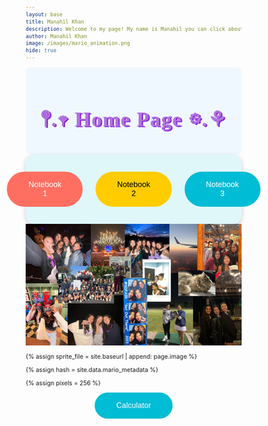 ```yaml
---
layout: base
title: Manahil Khan
description: Welcome to my page! My name is Manahil you can click about to learn more about me.
author: Manahil Khan
image: /images/mario_animation.png
hide: true
---
```


<div class="header" style="text-align: center; padding: 20px; background-color: #f0f8ff; border-radius: 12px;">
   <h1 style="color: #b074db; font-family: georgia; font-size: 48px; letter-spacing: 2px; text-shadow: 3px 2px #8A2BE2;">
      𖤣.𖥧 Home Page 𖡼.⚘
   </h1>
</div>

<!-- Navigation buttons section -->
<div style="display: flex; justify-content: center; gap: 30px; padding: 40px; background-color: #e0f7fa; border-radius: 20px; box-shadow: 0px 4px 12px rgba(0, 0, 0, 0.2);">
 <div style="text-align: center;">
    <a href="notebook1" style="text-decoration: none;">
       <button style="background-color: #ff6f61; color: white; border: none; padding: 20px 50px; font-size: 18px; border-radius: 50px; cursor: pointer; transition: background-color 0.3s, transform 0.3s;">
          Notebook 1
       </button>
    </a>
 </div>


 <div style="text-align: center;">
    <a href="notebook2" style="text-decoration: none;">
       <button style="background-color: #ffcc00; color: black; border: none; padding: 20px 50px; font-size: 18px; border-radius: 50px; cursor: pointer; transition: background-color 0.3s, transform 0.3s;">
          Notebook 2
       </button>
    </a>
 </div>


 <div style="text-align: center;">
    <a href="notebook3" style="text-decoration: none;">
       <button style="background-color: #00bcd4; color: white; border: none; padding: 20px 50px; font-size: 18px; border-radius: 50px; cursor: pointer; transition: background-color 0.3s, transform 0.3s;">
          Notebook 3
       </button>
    </a>
 </div>
</div>


<style>
 button:hover {
   background-color: #A5BDDA;
   transform: scale(1.1);
 }

 button:active {
   transform: scale(0.95);
 }


 a:nth-child(2) button:hover {
   background-color: #C3DEFF;
 }


 a:nth-child(3) button:hover {
   background-color: #86B499;
 }
</style>

 <img src="images/abt me.jpg">


<!-- Liquid:  statements -->

<!-- Include submenu from _includes to top of pages -->
<!--- Concatenation of site URL to frontmatter image  --->
{% assign sprite_file = site.baseurl | append: page.image %}
<!--- Has is a list variable containing mario metadata for sprite --->
{% assign hash = site.data.mario_metadata %}  
<!--- Size width/height of Sprit images --->
{% assign pixels = 256 %}

<!--- HTML for page contains <p> tag named "Mario" and class properties for a "sprite"  -->

<p id="mario" class="sprite"></p>
  
<!--- Embedded Cascading Style Sheet (CSS) rules, 
        define how HTML elements look 
--->
<style>

  /*CSS style rules for the id and class of the sprite...
  */
  .sprite {
    height: {{pixels}}px;
    width: {{pixels}}px;
    background-image: url('{{sprite_file}}');
    background-repeat: no-repeat;
  }

  /*background position of sprite element
  */
  #mario {
    background-position: calc({{animations[0].col}} * {{pixels}} * -1px) calc({{animations[0].row}} * {{pixels}}* -1px);
  }
</style>

<!--- Embedded executable code--->
<script>
  ////////// convert YML hash to javascript key:value objects /////////

  var mario_metadata = {}; //key, value object
  {% for key in hash %}  
  
  var key = "{{key | first}}"  //key
  var values = {} //values object
  values["row"] = {{key.row}}
  values["col"] = {{key.col}}
  values["frames"] = {{key.frames}}
  mario_metadata[key] = values; //key with values added

  {% endfor %}

  ////////// game object for player /////////

  class Mario {
    constructor(meta_data) {
      this.tID = null;  //capture setInterval() task ID
      this.positionX = 0;  // current position of sprite in X direction
      this.currentSpeed = 0;
      this.marioElement = document.getElementById("mario"); //HTML element of sprite
      this.pixels = {{pixels}}; //pixel offset of images in the sprite, set by liquid constant
      this.interval = 100; //animation time interval
      this.obj = meta_data;
      this.marioElement.style.position = "absolute";
    }

    animate(obj, speed) {
      let frame = 0;
      const row = obj.row * this.pixels;
      this.currentSpeed = speed;

      this.tID = setInterval(() => {
        const col = (frame + obj.col) * this.pixels;
        this.marioElement.style.backgroundPosition = `-${col}px -${row}px`;
        this.marioElement.style.left = `${this.positionX}px`;

        this.positionX += speed;
        frame = (frame + 1) % obj.frames;

        const viewportWidth = window.innerWidth;
        if (this.positionX > viewportWidth - this.pixels) {
          document.documentElement.scrollLeft = this.positionX - viewportWidth + this.pixels;
        }
      }, this.interval);
    }

    startWalking() {
      this.stopAnimate();
      this.animate(this.obj["Walk"], 3);
    }

    startRunning() {
      this.stopAnimate();
      this.animate(this.obj["Run1"], 6);
    }

    startPuffing() {
      this.stopAnimate();
      this.animate(this.obj["Puff"], 0);
    }

    startCheering() {
      this.stopAnimate();
      this.animate(this.obj["Cheer"], 0);
    }

    startFlipping() {
      this.stopAnimate();
      this.animate(this.obj["Flip"], 0);
    }

    startResting() {
      this.stopAnimate();
      this.animate(this.obj["Rest"], 0);
    }

    stopAnimate() {
      clearInterval(this.tID);
    }
  }

  const mario = new Mario(mario_metadata);

  ////////// event control /////////

  window.addEventListener("keydown", (event) => {
    if (event.key === "ArrowRight") {
      event.preventDefault();
      if (event.repeat) {
        mario.startCheering();
      } else {
        if (mario.currentSpeed === 0) {
          mario.startWalking();
        } else if (mario.currentSpeed === 3) {
          mario.startRunning();
        }
      }
    } else if (event.key === "ArrowLeft") {
      event.preventDefault();
      if (event.repeat) {
        mario.stopAnimate();
      } else {
        mario.startPuffing();
      }
    }
  });

  //touch events that enable animations
  window.addEventListener("touchstart", (event) => {
    event.preventDefault(); // prevent default browser action
    if (event.touches[0].clientX > window.innerWidth / 2) {
      // move right
      if (currentSpeed === 0) { // if at rest, go to walking
        mario.startWalking();
      } else if (currentSpeed === 3) { // if walking, go to running
        mario.startRunning();
      }
    } else {
      // move left
      mario.startPuffing();
    }
  });

  //stop animation on window blur
  window.addEventListener("blur", () => {
    mario.stopAnimate();
  });

  //start animation on window focus
  window.addEventListener("focus", () => {
     mario.startFlipping();
  });

  //start animation on page load or page refresh
  document.addEventListener("DOMContentLoaded", () => {
    // adjust sprite size for high pixel density devices
    const scale = window.devicePixelRatio;
    const sprite = document.querySelector(".sprite");
    sprite.style.transform = `scale(${0.2 * scale})`;
    mario.startResting();
  });

</script>

<div style="text-align: center;">
    <a href="calculator" style="text-decoration: none;">
       <button style="background-color: #00bcd4; color: white; border: none; padding: 20px 50px; font-size: 18px; border-radius: 50px; cursor: pointer; transition: background-color 0.3s, transform 0.3s;">
          Calculator
       </button>
    </a>
 </div>
